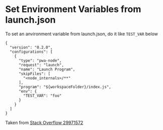 # Set Environment Variables from launch.json

To set an anvironment variable from launch.json, do it like `TEST_VAR` below

```
{
  "version": "0.2.0",
  "configurations": [
    {
      "type": "pwa-node",
      "request": "launch",
      "name": "Launch Program",
      "skipFiles": [
        "<node_internals>/**"
      ],
      "program": "${workspaceFolder}/index.js",
      "env": {
        "TEST_VAR": "foo"
      }
    }
  ]
}
```

Taken from [Stack Overflow 29971572](https://stackoverflow.com/questions/29971572/how-do-i-add-environment-variables-to-launch-json-in-vscode)
